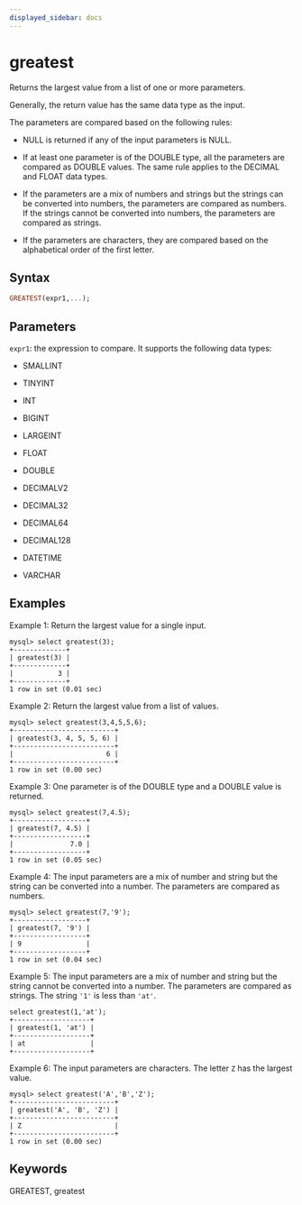 ```yaml
---
displayed_sidebar: docs
---
```


# greatest



Returns the largest value from a list of one or more parameters.

Generally, the return value has the same data type as the input.

The parameters are compared based on the following rules:

- NULL is returned if any of the input parameters is NULL.

- If at least one parameter is of the DOUBLE type, all the parameters are compared as DOUBLE values. The same rule applies to the DECIMAL and FLOAT data types.

- If the parameters are a mix of numbers and strings but the strings can be converted into numbers, the parameters are compared as numbers. If the strings cannot be converted into numbers, the parameters are compared as strings.

- If the parameters are characters, they are compared based on the alphabetical order of the first letter.

## Syntax

```Haskell
GREATEST(expr1,...);
```

## Parameters

`expr1`: the expression to compare. It supports the following data types:

- SMALLINT

- TINYINT

- INT

- BIGINT

- LARGEINT

- FLOAT

- DOUBLE

- DECIMALV2

- DECIMAL32

- DECIMAL64

- DECIMAL128

- DATETIME

- VARCHAR

## Examples

Example 1: Return the largest value for a single input.

```Plain
mysql> select greatest(3);
+-------------+
| greatest(3) |
+-------------+
|           3 |
+-------------+
1 row in set (0.01 sec)
```

Example 2: Return the largest value from a list of values.

```Plain
mysql> select greatest(3,4,5,5,6);
+-------------------------+
| greatest(3, 4, 5, 5, 6) |
+-------------------------+
|                       6 |
+-------------------------+
1 row in set (0.00 sec)
```

Example 3: One parameter is of the DOUBLE type and a DOUBLE value is returned.

```Plain
mysql> select greatest(7,4.5);
+------------------+
| greatest(7, 4.5) |
+------------------+
|              7.0 |
+------------------+
1 row in set (0.05 sec)
```

Example 4: The input parameters are a mix of number and string but the string can be converted into a number. The parameters are compared as numbers.

```Plain
mysql> select greatest(7,'9');
+------------------+
| greatest(7, '9') |
+------------------+
| 9                |
+------------------+
1 row in set (0.04 sec)
```

Example 5: The input parameters are a mix of number and string but the string cannot be converted into a number. The parameters are compared as strings. The string `'1'` is less than `'at'`.

```Plain
select greatest(1,'at');
+-------------------+
| greatest(1, 'at') |
+-------------------+
| at                |
+-------------------+
```

Example 6: The input parameters are characters. The letter `Z` has the largest value.

```Plain
mysql> select greatest('A','B','Z');
+-------------------------+
| greatest('A', 'B', 'Z') |
+-------------------------+
| Z                       |
+-------------------------+
1 row in set (0.00 sec)
```

## Keywords

GREATEST, greatest